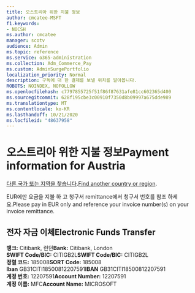 ```yaml
---
title: 오스트리아 위한 지불 정보
author: cmcatee-MSFT
f1.keywords:
- NOCSH
ms.author: cmcatee
manager: scotv
audience: Admin
ms.topic: reference
ms.service: o365-administration
ms.collection: Adm_Commerce_Pay
ms.custom: AdminSurgePortfolio
localization_priority: Normal
description: 구독에 대 한 결제를 보낼 위치를 알아봅니다.
ROBOTS: NOINDEX, NOFOLLOW
ms.openlocfilehash: c7797855725f51f86f87631afe81cc602365d400
ms.sourcegitcommit: 628f195cbe3c00910f7350d8b09997a675dde989
ms.translationtype: MT
ms.contentlocale: ko-KR
ms.lasthandoff: 10/21/2020
ms.locfileid: "48637958"
---
```

# <a name="payment-information-for-austria"></a><span data-ttu-id="c4bdc-103">오스트리아 위한 지불 정보</span><span class="sxs-lookup"><span data-stu-id="c4bdc-103">Payment information for Austria</span></span>

<span data-ttu-id="c4bdc-104">[다른 국가 또는 지역을 찾습니다](../billing-and-payments/pay-for-your-subscription.md).</span><span class="sxs-lookup"><span data-stu-id="c4bdc-104">[Find another country or region](../billing-and-payments/pay-for-your-subscription.md).</span></span>

<span data-ttu-id="c4bdc-105">EUR에만 요금을 지불 하 고 청구서 remittance에서 청구서 번호를 참조 하세요.</span><span class="sxs-lookup"><span data-stu-id="c4bdc-105">Please pay in EUR only and reference your invoice number(s) on your invoice remittance.</span></span>

## <a name="electronic-funds-transfer"></a><span data-ttu-id="c4bdc-106">전자 자금 이체</span><span class="sxs-lookup"><span data-stu-id="c4bdc-106">Electronic Funds Transfer</span></span>

<span data-ttu-id="c4bdc-107">**뱅크:** Citibank, 런던</span><span class="sxs-lookup"><span data-stu-id="c4bdc-107">**Bank:** Citibank, London</span></span>  
<span data-ttu-id="c4bdc-108">**SWIFT Code/BIC:** CITIGB2L</span><span class="sxs-lookup"><span data-stu-id="c4bdc-108">**SWIFT Code/BIC:** CITIGB2L</span></span>  
<span data-ttu-id="c4bdc-109">**정렬 코드:** 185008</span><span class="sxs-lookup"><span data-stu-id="c4bdc-109">**SORT Code:** 185008</span></span>  
<span data-ttu-id="c4bdc-110">**Iban** GB31CITI18500812207591</span><span class="sxs-lookup"><span data-stu-id="c4bdc-110">**IBAN** GB31CITI18500812207591</span></span>  
<span data-ttu-id="c4bdc-111">**계정 번호:** 12207591</span><span class="sxs-lookup"><span data-stu-id="c4bdc-111">**Account Number:** 12207591</span></span>  
<span data-ttu-id="c4bdc-112">**계정 이름:** MFC</span><span class="sxs-lookup"><span data-stu-id="c4bdc-112">**Account Name:** MICROSOFT</span></span>  